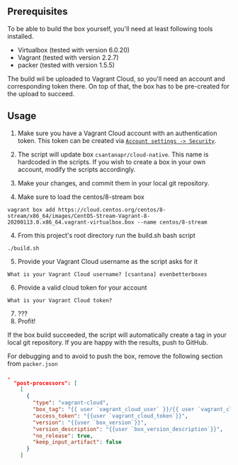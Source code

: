 

## Prerequisites
To be able to build the box yourself, you'll need at least following tools installed.

* Virtualbox (tested with version 6.0.20)
* Vagrant (tested with version 2.2.7)
* packer (tested with version 1.5.5)

The build wil be uploaded to Vagrant Cloud, so you'll need an account and corresponding token there. On top of that, the box has to be pre-created for the upload to succeed.

## Usage
1. Make sure you have a Vagrant Cloud account with an authentication token. This token can be created via [`Account settings -> Security`](https://app.vagrantup.com/settings/security).

2. The script will update box `csantanapr/cloud-native`. This name is hardcoded in the scripts. If you wish to create a box in your own account, modify the scripts accordingly.
3. Make your changes, and commit them in your local git repository.
4. Make sure to load the centos/8-stream box
```
vagrant box add https://cloud.centos.org/centos/8-stream/x86_64/images/CentOS-Stream-Vagrant-8-20200113.0.x86_64.vagrant-virtualbox.box --name centos/8-stream
```
4. From this project's root directory run the build.sh bash script
```
./build.sh
```
5. Provide your Vagrant Cloud username as the script asks for it
```
What is your Vagrant Cloud username? [csantana] evenbetterboxes
```
6. Provide a valid cloud token for your account
```
What is your Vagrant Cloud token?
```
7. ???
8. Profit!

If the box build succeeded, the script will automatically create a tag in your local git repository. If you are happy with the results, push to GitHub.

For debugging and to avoid to push the box, remove the following section from `packer.json`
```json
,
  "post-processors": [
    [
      {
        "type": "vagrant-cloud",
        "box_tag": "{{ user `vagrant_cloud_user` }}/{{ user `vagrant_cloud_box` }}",
        "access_token": "{{user `vagrant_cloud_token`}}",
        "version": "{{user `box_version`}}",
        "version_description": "{{user `box_version_description`}}",
        "no_release": true,
        "keep_input_artifact": false
      }
    ]
```